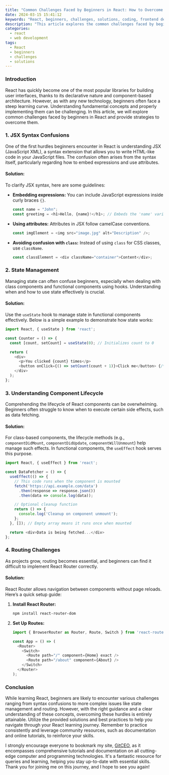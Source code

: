 ```yaml
---
title: "Common Challenges Faced by Beginners in React: How to Overcome Them"
date: 2024-03-15 15:41:12
keywords: "React, beginners, challenges, solutions, coding, frontend development, web development"
description: "This article explores the common challenges faced by beginners in React, a popular JavaScript library for building user interfaces. It provides detailed solutions and practical advice to help new developers overcome these hurdles. Beginners often struggle with concepts such as JSX syntax, state management, component lifecycle, and routing. By understanding these topics more effectively, newcomers can become proficient in React. Additionally, this article emphasizes the importance of learning best practices and leveraging community resources. Join us as we delve into these issues and uncover ways to help you on your journey to mastering React with practical examples and guidance."
categories:
  - react
  - web development
tags:
  - React
  - beginners
  - challenges
  - solutions
---
```


### Introduction

React has quickly become one of the most popular libraries for building user interfaces, thanks to its declarative nature and component-based architecture. However, as with any new technology, beginners often face a steep learning curve. Understanding fundamental concepts and properly implementing them can be challenging. In this article, we will explore common challenges faced by beginners in React and provide strategies to overcome them. 

<!-- more -->

### 1. JSX Syntax Confusions

One of the first hurdles beginners encounter in React is understanding JSX (JavaScript XML), a syntax extension that allows you to write HTML-like code in your JavaScript files. The confusion often arises from the syntax itself, particularly regarding how to embed expressions and use attributes.

#### Solution:
To clarify JSX syntax, here are some guidelines:

- **Embedding expressions:** You can include JavaScript expressions inside curly braces `{}`.
  
  ```javascript
  const name = "John";
  const greeting = <h1>Hello, {name}!</h1>; // Embeds the 'name' variable in JSX
  ```

- **Using attributes:** Attributes in JSX follow camelCase conventions.

  ```javascript
  const imgElement = <img src="image.jpg" alt="Description" />;
  ```

- **Avoiding confusion with `class`:** Instead of using `class` for CSS classes, use `className`.

  ```javascript
  const classElement = <div className="container">Content</div>;
  ```

### 2. State Management

Managing state can often confuse beginners, especially when dealing with class components and functional components using hooks. Understanding when and how to use state effectively is crucial.

#### Solution:
Use the `useState` hook to manage state in functional components effectively. Below is a simple example to demonstrate how state works:

```javascript
import React, { useState } from 'react';

const Counter = () => {
  const [count, setCount] = useState(0); // Initializes count to 0

  return (
    <div>
      <p>You clicked {count} times</p>
      <button onClick={() => setCount(count + 1)}>Click me</button> {/* Updates count */}
    </div>
  );
};
```

### 3. Understanding Component Lifecycle

Comprehending the lifecycle of React components can be overwhelming. Beginners often struggle to know when to execute certain side effects, such as data fetching.

#### Solution:
For class-based components, the lifecycle methods (e.g., `componentDidMount`, `componentDidUpdate`, `componentWillUnmount`) help manage such effects. In functional components, the `useEffect` hook serves this purpose. 

```javascript
import React, { useEffect } from 'react';

const DataFetcher = () => {
  useEffect(() => {
    // This code runs when the component is mounted
    fetch('https://api.example.com/data')
      .then(response => response.json())
      .then(data => console.log(data));

    // Optional cleanup function
    return () => {
      console.log('Cleanup on component unmount');
    };
  }, []); // Empty array means it runs once when mounted

  return <div>Data is being fetched...</div>
};
```

### 4. Routing Challenges

As projects grow, routing becomes essential, and beginners can find it difficult to implement React Router correctly.

#### Solution:
React Router allows navigation between components without page reloads. Here’s a quick setup guide:

1. **Install React Router:** 
   ```bash
   npm install react-router-dom
   ```

2. **Set Up Routes:**
   ```javascript
   import { BrowserRouter as Router, Route, Switch } from 'react-router-dom';

   const App = () => (
     <Router>
       <Switch>
         <Route path="/" component={Home} exact />
         <Route path="/about" component={About} />
       </Switch>
     </Router>
   );
   ```

### Conclusion

While learning React, beginners are likely to encounter various challenges ranging from syntax confusions to more complex issues like state management and routing. However, with the right guidance and a clear understanding of these concepts, overcoming these hurdles is entirely attainable. Utilize the provided solutions and best practices to help you navigate through your React learning journey. Remember to practice consistently and leverage community resources, such as documentation and online tutorials, to reinforce your skills.

I strongly encourage everyone to bookmark my site, [GitCEO](https://gitceo.com), as it encompasses comprehensive tutorials and documentation on all cutting-edge computer and programming technologies. It's a fantastic resource for queries and learning, helping you stay up-to-date with essential skills. Thank you for joining me on this journey, and I hope to see you again!